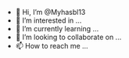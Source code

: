 - 👋 Hi, I’m @Myhasbl13
- 👀 I’m interested in ...
- 🌱 I’m currently learning ...
- 💞️ I’m looking to collaborate on ...
- 📫 How to reach me ...

<!---
Myhasbl13/Myhasbl13 is a ✨ special ✨ repository because its `README.md` (this file) appears on your GitHub profile.
You can click the Preview link to take a look at your changes.
![98165E89-D03E-466E-8B28-2D60FF664E27](https://github.com/Myhasbl13/Myhasbl13/assets/136961194/911b5ffe-ceb4-4468-ac3e-e7a844194856)
--->
